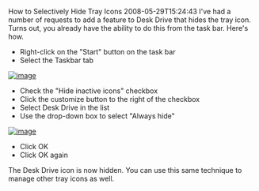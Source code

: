 How to Selectively Hide Tray Icons
2008-05-29T15:24:43
I've had a number of requests to add a feature to Desk Drive that hides the tray icon. Turns out, you already have the ability to do this from the task bar. Here's how.

  * Right-click on the "Start" button on the task bar
  * Select the Taskbar tab   
  
[![image](http://mike-ward.net/content/images/blog/HowtoSelectivelyHideTrayIcons_A063/image_thumb.png)](http://mike-ward.net/content/images/blog/HowtoSelectivelyHideTrayIcons_A063/image.png)
  * Check the "Hide inactive icons" checkbox
  * Click the customize button to the right of the checkbox
  * Select Desk Drive in the list
  * Use the drop-down box to select "Always hide"   
  
[![image](http://mike-ward.net/content/images/blog/HowtoSelectivelyHideTrayIcons_A063/image_thumb_3.png)](http://mike-ward.net/content/images/blog/HowtoSelectivelyHideTrayIcons_A063/image_3.png)
  * Click OK
  * Click OK again

The Desk Drive icon is now hidden. You can use this same technique to manage other tray icons as well.
